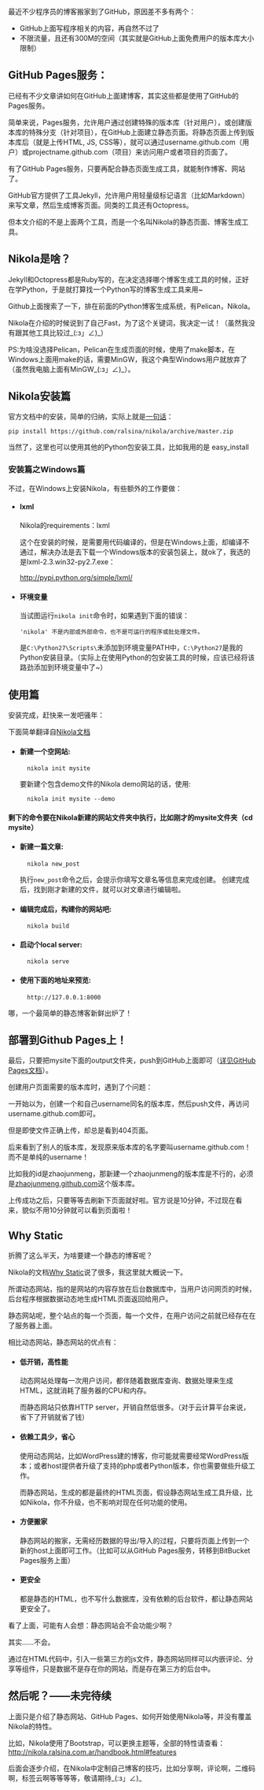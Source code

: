 <!--
.. title: 在GitHub上面自建博客之：Nikola
.. slug: hello-nikola
.. date: 2013/03/18 20:20:00
.. tags: Github Pages, Nikola, Python, blog, static site, 博客
.. link:
.. description:
-->

最近不少程序员的博客搬家到了GitHub，原因差不多有两个：

+ GitHub上面写程序相关的内容，再自然不过了
+ 不限流量，且还有300M的空间（其实就是GitHub上面免费用户的版本库大小限制）

## GitHub Pages服务：
已经有不少文章讲如何在GitHub上面建博客，其实这些都是使用了GitHub的Pages服务。

简单来说，Pages服务，允许用户通过创建特殊的版本库（针对用户），或创建版本库的特殊分支（针对项目），在GitHub上面建立静态页面。将静态页面上传到版本库后（就是上传HTML, JS, CSS等），就可以通过username.github.com（用户）或projectname.github.com（项目）来访问用户或者项目的页面了。

有了GitHub Pages服务，只要再配合静态页面生成工具，就能制作博客、网站了。

GitHub官方提供了工具Jekyll，允许用户用轻量级标记语言（比如Markdown）来写文章，然后生成博客页面。同类的工具还有Octopress。

但本文介绍的不是上面两个工具，而是一个名叫Nikola的静态页面、博客生成工具。

## Nikola是啥？

Jekyll和Octopress都是Ruby写的，在决定选择哪个博客生成工具的时候，正好在学Python，于是就打算找一个Python写的博客生成工具来用~

Github上面搜索了一下，排在前面的Python博客生成系统，有Pelican，Nikola。

Nikola在介绍的时候说到了自己Fast，为了这个关键词，我决定一试！（虽然我没有跟其他工具比较过_(:з」∠)_）

PS:为啥没选择Pelican，Pelican在生成页面的时候，使用了make脚本，在Windows上面用make的话，需要MinGW，我这个典型Windows用户就放弃了（虽然我电脑上面有MinGW_(:з」∠)_）。

## Nikola安装篇
官方文档中的安装，简单的归纳，实际上就是<a href="http://nikola.ralsina.com.ar/handbook.html#installing-nikola" target="_blank">一句话</a>：

	pip install https://github.com/ralsina/nikola/archive/master.zip

当然了，这里也可以使用其他的Python包安装工具，比如我用的是 easy_install

### 安装篇之Windows篇
不过，在Windows上安装Nikola，有些额外的工作要做：

+ #### lxml
	Nikola的requirements：lxml

	这个在安装的时候，是需要用代码编译的，但是在Windows上面，却编译不通过，解决办法是去下载一个Windows版本的安装包装上，就ok了，我选的是lxml-2.3.win32-py2.7.exe：

	<a href="http://pypi.python.org/simple/lxml/" target="_blank">http://pypi.python.org/simple/lxml/</a>

+ #### 环境变量

	当试图运行`nikola init`命令时，如果遇到下面的错误：

	`'nikola' 不是内部或外部命令，也不是可运行的程序或批处理文件。`

	是`C:\Python27\Scripts\`未添加到环境变量PATH中，`C:\Python27`是我的Python安装目录。（实际上在使用Python的包安装工具的时候，应该已经将该路劲添加到环境变量中了~）

## 使用篇
安装完成，赶快来一发吧骚年：

下面简单翻译自<a href="http://nikola.ralsina.com.ar/handbook.html#all-you-need-to-know" target="_blank">Nikola文档</a>

+ #### 新建一个空网站:

		nikola init mysite

	要新建个包含demo文件的Nikola demo网站的话，使用:

		nikola init mysite --demo

#### 剩下的命令要在Nikola新建的网站文件夹中执行，比如刚才的mysite文件夹（cd mysite）

+ #### 新建一篇文章:

		nikola new_post

	执行`new_post`命令之后，会提示你填写文章名等信息来完成创建。
	创建完成后，找到刚才新建的文件，就可以对文章进行编辑啦。

+ #### 编辑完成后，构建你的网站吧:

		nikola build

+ #### 启动个local server:

		nikola serve

+ #### 使用下面的地址来预览:

		http://127.0.0.1:8000

哪，一个最简单的静态博客新鲜出炉了！

## 部署到Github Pages上！
最后，只要把mysite下面的output文件夹，push到GitHub上面即可（<a href="http://pages.github.com/" target="_blank">详见GitHub Pages文档</a>）。

创建用户页面需要的版本库时，遇到了个问题：

一开始以为，创建一个和自己username同名的版本库，然后push文件，再访问username.github.com即可。

但是即使文件正确上传，却总是看到404页面。

后来看到了别人的版本库，发现原来版本库的名字要叫username.github.com！而不是单纯的username！

比如我的id是zhaojunmeng，那新建一个zhaojunmeng的版本库是不行的，必须是<a href="zhaojunmeng.github.com" target="_blank">zhaojunmeng.github.com</a>这个版本库。

上传成功之后，只要等等去刷新下页面就好啦。官方说是10分钟，不过现在看来，貌似不用10分钟就可以看到页面啦！

## Why Static
折腾了这么半天，为啥要建一个静态的博客呢？

Nikola的文档<a href="http://nikola.ralsina.com.ar/handbook.html#why-static" target="_blank">Why Static</a>说了很多，我这里就大概说一下。

所谓动态网站，指的是网站的内容存放在后台数据库中，当用户访问网页的时候，后台程序根据数据动态地生成HTML页面返回给用户。

静态网站呢，整个站点的每一个页面，每一个文件，在用户访问之前就已经存在在了服务器上面。

相比动态网站，静态网站的优点有：

+ #### 低开销，高性能

	动态网站处理每一次用户访问，都伴随着数据库查询、数据处理来生成HTML，这就消耗了服务器的CPU和内存。

	而静态网站只依靠HTTP server，开销自然低很多。（对于云计算平台来说，省下了开销就省了钱）

+ #### 依赖工具少，省心

	使用动态网站，比如WordPress建的博客，你可能就需要经常WordPress版本；或者host提供者升级了支持的php或者Python版本，你也需要做些升级工作。

	而静态网站，生成的都是最终的HTML页面，假设静态网站生成工具升级，比如Nikola，你不升级，也不影响对现在任何功能的使用。

+ #### 方便搬家

	静态网站的搬家，无需经历数据的导出/导入的过程，只要将页面上传到一个新的host上面即可工作。（比如可以从GitHub Pages服务，转移到BitBucket Pages服务上面）

+ #### 更安全

	都是静态的HTML，也不写什么数据库，没有依赖的后台软件，都让静态网站更安全了。

看了上面，可能有人会想：静态网站会不会功能少啊？

其实……不会。

通过在HTML代码中，引入一些第三方的js文件，静态网站同样可以内嵌评论、分享等组件，只是数据不是存在你的网站，而是存在第三方的后台中。

## 然后呢？——未完待续
上面只是介绍了静态网站、GitHub Pages、如何开始使用Nikola等，并没有覆盖Nikola的特性。

比如，Nikola使用了Bootstrap，可以更换主题等，全部的特性请查看：<a href="http://nikola.ralsina.com.ar/handbook.html#features" target="_blank">http://nikola.ralsina.com.ar/handbook.html#features</a>

后面会逐步介绍，在Nikola中定制自己博客的技巧，比如分享啊，评论啊，二维码啊，标签云啊等等等等，敬请期待_(:з」∠)_